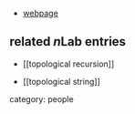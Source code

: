 
* [webpage](http://www.th.physik.uni-bonn.de/people/aklemm/)

## related $n$Lab entries

* [[topological recursion]]

* [[topological string]]

category: people
